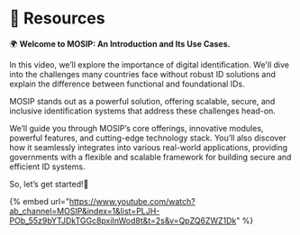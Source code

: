# 📒 Resources

🌍 **Welcome to MOSIP: An Introduction and Its Use Cases.**

In this video, we’ll explore the importance of digital identification. We'll dive into the challenges many countries face without robust ID solutions and explain the difference between functional and foundational IDs.

MOSIP stands out as a powerful solution, offering scalable, secure, and inclusive identification systems that address these challenges head-on.

We’ll guide you through MOSIP’s core offerings, innovative modules, powerful features, and cutting-edge technology stack. You’ll also discover how it seamlessly integrates into various real-world applications, providing governments with a flexible and scalable framework for building secure and efficient ID systems.

So, let’s get started!🚀

{% embed url="https://www.youtube.com/watch?ab_channel=MOSIP&index=1&list=PLJH-POb_55z9bYTJDkTGGc8pxiInWod8t&t=2s&v=QpZQ6ZWZ1Dk" %}
